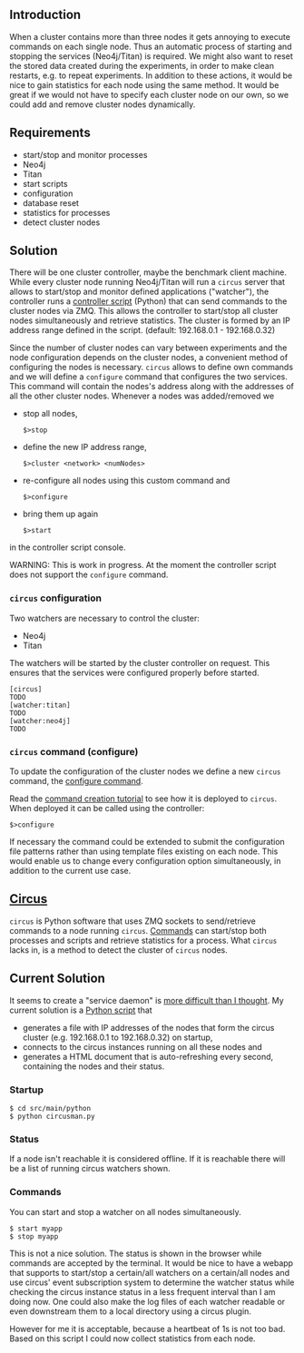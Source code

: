 ## Introduction
When a cluster contains more than three nodes it gets annoying to execute commands on each single node.
Thus an automatic process of starting and stopping the services (Neo4j/Titan) is required.
We might also want to reset the stored data created during the experiments, in order to make clean restarts, e.g. to repeat experiments.
In addition to these actions, it would be nice to gain statistics for each node using the same method.
It would be great if we would not have to specify each cluster node on our own, so we could add and remove cluster nodes dynamically.

## Requirements
* start/stop and monitor processes
 * Neo4j
 * Titan
* start scripts
 * configuration
 * database reset
* statistics for processes
* detect cluster nodes

## Solution
There will be one cluster controller, maybe the benchmark client machine.
While every cluster node running Neo4j/Titan will run a `circus` server that allows to start/stop and monitor defined applications ("watcher"), the controller runs a [controller script](src/main/python/circusman.py) (Python) that can send commands to the cluster nodes via ZMQ. This allows the controller to start/stop all cluster nodes simultaneously and retrieve statistics.
The cluster is formed by an IP address range defined in the script. (default: 192.168.0.1 - 192.168.0.32)

Since the number of cluster nodes can vary between experiments and the node configuration depends on the cluster nodes, a convenient method of configuring the nodes is necessary.
`circus` allows to define own commands and we will define a `configure` command that configures the two services. This command will contain the nodes's address along with the addresses of all the other cluster nodes.
Whenever a nodes was added/removed we 
* stop all nodes,

  `$>stop`

* define the new IP address range,

  `$>cluster <network> <numNodes>`

* re-configure all nodes using this custom command and

  `$>configure`

* bring them up again

  `$>start`

in the controller script console.

WARNING: This is work in progress. At the moment the controller script does not support the `configure` command.

### `circus` configuration
Two watchers are necessary to control the cluster:
* Neo4j
* Titan

The watchers will be started by the cluster controller on request.
This ensures that the services were configured properly before started.

    [circus]
    TODO
    [watcher:titan]
    TODO
    [watcher:neo4j]
    TODO

### `circus` command (configure)
To update the configuration of the cluster nodes we define a new `circus` command, the [configure command](src/main/python/CommandConfigure.py).

Read the [command creation tutorial](../../wiki/HowTo:-Create-a-custom-circus-command) to see how it is deployed to `circus`. When deployed it can be called using the controller:

    $>configure

If necessary the command could be extended to submit the configuration file patterns rather than using template files existing on each node. This would enable us to change every configuration option simultaneously, in addition to the current use case.

## [Circus](http://circus.readthedocs.org/en/0.11.1/)
`circus` is Python software that uses ZMQ sockets to send/retrieve commands to a node running `circus`. [Commands](http://circus.readthedocs.org/en/0.11.1/for-ops/commands/) can start/stop both processes and scripts and retrieve statistics for a process.
What `circus` lacks in, is a method to detect the cluster of `circus` nodes.

## Current Solution
It seems to create a "service daemon" is [more difficult than I thought](http://stackoverflow.com/questions/27623916/create-a-service-process-using-python).
My current solution is a [Python script](src/main/python/circusman.py) that
* generates a file with IP addresses of the nodes that form the circus cluster (e.g. 192.168.0.1 to 192.168.0.32) on startup,
* connects to the circus instances running on all these nodes and
* generates a HTML document that is auto-refreshing every second, containing the nodes and their status.

### Startup

    $ cd src/main/python
    $ python circusman.py

### Status
If a node isn't reachable it is considered offline. If it is reachable there will be a list of running circus watchers shown.
### Commands
You can start and stop a watcher on all nodes simultaneously.

    $ start myapp
    $ stop myapp

This is not a nice solution. The status is shown in the browser while commands are accepted by the terminal.
It would be nice to have a webapp that supports to start/stop a certain/all watchers on a certain/all nodes and use circus' event subscription system to determine the watcher status while checking the circus instance status in a less frequent interval than I am doing now. One could also make the log files of each watcher readable or even downstream them to a local directory using a circus plugin.

However for me it is acceptable, because a heartbeat of 1s is not too bad.
Based on this script I could now collect statistics from each node.


